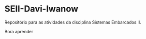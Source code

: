 # SEII-Davi-Iwanow

Repositório para as atividades da disciplina Sistemas Embarcados II.

Bora aprender 
